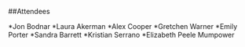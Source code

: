 ##Attendees

*Jon Bodnar
*Laura Akerman
*Alex Cooper
*Gretchen Warner
*Emily Porter
*Sandra Barrett
*Kristian Serrano
*Elizabeth Peele Mumpower